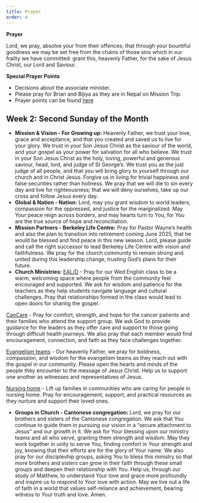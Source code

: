 ```yaml
---
title: Prayer
order: 4
---
```

**Prayer**

Lord, we pray, absolve your from their offences; that through your bountiful goodness we may be set free from the chains of those sins which in our frailty we have committed: grant this, heavenly Father, for the sake of Jesus Christ, our Lord and Saviour.

**Special Prayer Points**
- Decisions about the associate minister.
- Please pray for Brian and Bijiya as they are in Nepal on Mission Trip.
- Prayer points can be found [here](https://stgeorgeshurstville.org.au/prayer)

## Week 2: Second Sunday of the Month

- **Mission & Vision - For Growing up:** Heavenly Father, we trust your love, grace and acceptance, and that you created and saved us to live for your glory. We trust in your Son Jesus Christ as the saviour of the world, and your gospel as your power for salvation for all who believe. We trust in your Son Jesus Christ as the holy, loving, powerful and generous saviour, head, lord, and judge of St George’s. We trust you as the just judge of all people, and that you will bring glory to yourself through our church and in Christ Jesus. Forgive us in living for trivial happiness and false securities rather than holiness. We pray that we will die to sin every day and live for righteousness; that we will deny ourselves, take up our cross and follow Jesus every day.
- **Global & Nation - Nation:** Lord, may you grant wisdom to world leaders, compassion for the oppressed, and justice for the marginalized. May Your peace reign across borders, and may hearts turn to You, for You are the true source of hope and reconciliation.
- **Mission Partners - Berkeley Life Centre:** Pray for Pastor Wayne’s health and also the plan to transition into retirement coming June 2025, that he would be blessed and find peace in this new season. Lord, please guide and call the right successor to lead Berkeley Life Centre with vision and faithfulness. We pray for the church community to remain strong and united during this leadership change, trusting God’s plans for their future.
- **Church Ministries:** <ins>EAL/D</ins> - Pray for our Wed English class to be a warm, welcoming space where people from the community feel encouraged and supported. We ask for wisdom and patience for the teachers as they help students navigate language and cultural challenges. Pray that relationships formed in the class would lead to open doors for sharing the gospel.
  
<ins>CanCare</ins> - Pray for comfort, strength, and hope for the cancer patients and their families who attend the support group. We ask God to provide guidance for the leaders as they offer care and support to those going through difficult health journeys. We also pray that each member would find encouragement, connection, and faith as they face challenges together.

<ins>Evangelism teams</ins> - Our heavenly Father, we pray for boldness, compassion, and wisdom for the evangelism teams as they reach out with the gospel in our community. Please open the hearts and minds of the people they encounter  to the message of Jesus Christ. Help us to support one another as witnesses and representatives of Jesus.

<ins>Nursing home</ins> - Lift up families in communities who are caring for people in nursing home. Pray for encouragement, support, and practical resources as they nurture and support their loved ones.
- **Groups in Church - Cantonese congregation:** Lord, we pray for our brothers and sisters of the Cantonese congregation. We ask that You continue to guide them in pursuing our vision in a “secure attachment to Jesus” and our growth in it. We ask for Your blessing upon our ministry teams and all who serve, granting them strength and wisdom. May they work together in unity to serve You, finding comfort in Your strength and joy, knowing that their efforts are for the glory of Your name. We also pray for our discipleship groups, asking You to bless this ministry so that more brothers and sisters can grow in their faith through these small groups and deepen their relationship with You. Help us, through our study of Matthew, to understand Your love and grace more profoundly and inspire us to respond to Your love with action. May we live out a life of faith in a world that values self-reliance and achievement, bearing witness to Your truth and love. Amen.








